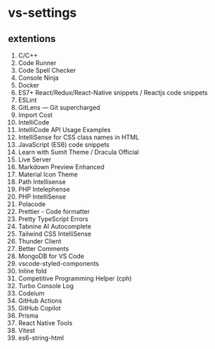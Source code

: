 # vs-settings
## extentions
<ol>
<li>C/C++</li>
<li>Code Runner</li>
<li>Code Spell Checker</li>
<li>Console Ninja</li>
<li>Docker</li>
<li>ES7+ React/Redux/React-Native snippets / Reactjs code snippets</li>
<li>ESLint</li>
<li>GitLens — Git supercharged</li>
<li>Import Cost</li>
<li>IntelliCode</li>
<li>IntelliCode API Usage Examples</li>
<li>IntelliSense for CSS class names in HTML</li>
<li>JavaScript (ES6) code snippets</li>
<li>Learn with Sumit Theme / Dracula Official</li>
<li>Live Server</li>
<li>Markdown Preview Enhanced</li>
<li>Material Icon Theme</li>
<li>Path Intellisense</li>
<li>PHP Intelephense</li>
<li>PHP IntelliSense</li>
<li>Polacode</li>
<li>Prettier - Code formatter</li>
<li>Pretty TypeScript Errors</li>
<li>Tabnine AI Autocomplete</li>
<li>Tailwind CSS IntelliSense</li>
<li>Thunder Client</li>
<li>Better Comments</li>
<li>MongoDB for VS Code</li>
<li>vscode-styled-components</li>
<li>Inline fold</li>
<li>Competitive Programming Helper (cph)</li>
<li>Turbo Console Log</li>
<li>Codeium</li>
<li>GitHub Actions</li>
<li>GitHub Copilot</li>
<li>Prisma</li>
<li>React Native Tools</li>
<li>Vitest</li>
<li>es6-string-html</li>
</ol>
